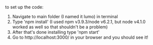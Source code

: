 to set up the code:

1) Navigate to main folder (I named it lumo) in terminal
2) Type 'npm install' (I used npm v3.9.3/node v6.2.1, but node v4.1.0 worked as well so that shouldn't be a problem)
3) After that's done installing type 'npm start'
4) Go to http://localhost:3000/ in your browser and you should see it!
